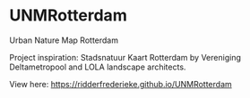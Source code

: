# UNMRotterdam
Urban Nature Map Rotterdam

Project inspiration: Stadsnatuur Kaart Rotterdam by Vereniging Deltametropool and LOLA landscape architects.

View here: https://ridderfrederieke.github.io/UNMRotterdam
